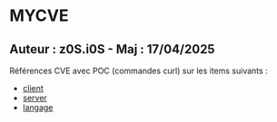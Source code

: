 # MYCVE

## Auteur : z0S.i0S - Maj : 17/04/2025

Références CVE avec POC (commandes curl) sur les items suivants :
- [client](./client/README.md)
- [server](./srver/README.md)
- [langage](./langage/README.md)
